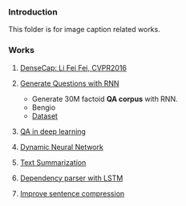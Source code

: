 ### Introduction
This folder is for image caption related works. 

### Works
1. [DenseCap: Li Fei Fei, CVPR2016][1]

2. [Generate Questions with RNN][2]
	- Generate 30M factoid **QA corpus** with RNN.
	- Bengio
	- [Dataset][3]

3. [QA in deep learning][4]

4. [Dynamic Neural Network][5]

5. [Text Summarization][6]

6. [Dependency parser with LSTM][7]

7. [Improve sentence compression][8]

[1]:	https://github.com/jcjohnson/densecap
[2]:	http://arxiv.org/abs/1603.06807
[3]:	http://agarciaduran.org/
[4]:	http://blog.csdn.net/abcjennifer/article/details/51232645
[5]:	http://arxiv.org/abs/1601.01705 "Dynamic Neural Network by Trevor Darrel"
[6]:	http://deeplearningkit.org/2016/04/23/deep-learning-for-text-summarization/
[7]:	http://arxiv.org/abs/1604.06529
[8]:	http://arxiv.org/abs/1604.03357